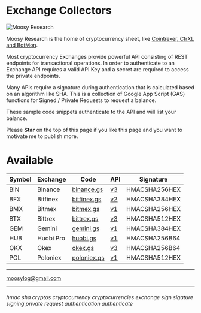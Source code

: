 # Exchange Collectors


![Moosy Research](https://sites.google.com/site/moosyresearch/_/rsrc/1511269486745/projects/cryptos/doc/logo.png)

Moosy Research is the home of cryptocurrency sheet, like [Cointrexer, CtrXL and BotMon](https://sites.google.com/site/moosyresearch/projects/cryptos).

Most cryptocurrency Exchanges provide powerful API consisting of REST endpoints for transactional operations.
In order to authenticate to an Exchange API requires a valid API Key and a secret are required to access the private endpoints.

Many APIs require a signature during authentication that is calculated based on an algorithm like SHA.
This is a collection of Google App Script (GAS) functions for Signed / Private Requests to request a balance.

These sample code snippets authenticate to the API and will list your balance.

Please **Star** on the top of this page if you like this page and you want to motivate me to publish more.


# Available

Symbol   | Exchange | Code   | API| Signature      
---------| -------- |------- | ---| ---------     
BIN | Binance | [binance.gs](https://github.com/moosylog/exchange_collectors/blob/master/binance.gs)    | [v3](https://github.com/binance-exchange/binance-official-api-docs/blob/master/rest-api.md) | HMACSHA256HEX | 
BFX |Bitfinex | [bitfinex.gs](https://github.com/moosylog/exchange_collectors/blob/master/bitfinex.gs)   | [v2](https://docs.bitfinex.com/docs/introduction) | HMACSHA384HEX 
BMX |Bitmex | [bitmex.gs](https://github.com/moosylog/exchange_collectors/blob/master/bitmex.gs)     | [v1](https://www.bitmex.com/app/apiOverview) | HMACSHA256HEX 
BTX |Bittrex | [bittrex.gs](https://github.com/moosylog/exchange_collectors/blob/master/bittrex.gs)    | [v3](https://bittrex.github.io/api) | HMACSHA512HEX 
GEM |Gemini | [gemini.gs](https://github.com/moosylog/exchange_collectors/blob/master/gemini.gs)  | [v1](https://docs.gemini.com/rest-api/) | HMACSHA384HEX 
HUB |Huobi Pro | [huobi.gs](https://github.com/moosylog/exchange_collectors/blob/master/huobi.gs)  | [v1](https://github.com/huobiapi/API_Docs_en) | HMACSHA256B64 
OKX |Okex | [okex.gs](https://github.com/moosylog/exchange_collectors/blob/master/okex.gs)  | [v3](https://www.okex.com/docs/en/) | HMACSHA256B64 
POL |Poloniex | [poloniex.gs](https://github.com/moosylog/exchange_collectors/blob/master/poloniex.gs)  | [v1](https://docs.poloniex.com) | HMACSHA512HEX 



***

moosylog@gmail.com

***

###### hmac sha cryptos cryptocurrency cryptocurrencies exchange sign sigature signing private request authentication authenticate

